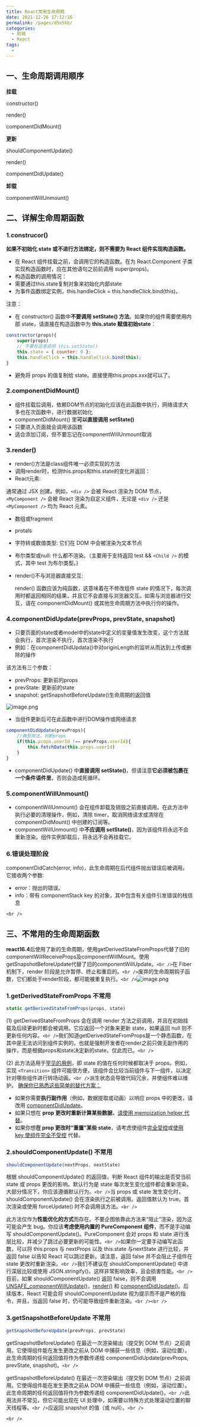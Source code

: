 ```yaml
---
title: React常用生命周期
date: 2021-12-26 17:12:16
permalink: /pages/d5e56b/
categories:
  - 前端
  - React
tags:
  -
---
```

## 一、生命周期调用顺序

**挂载**

constructor()

render()

componentDidMount()

**更新**

shouldComponentUpdate()

render()

componentDidUpdate()

**卸载** 

componentWillUnmount()


## 二、详解生命周期函数

### 1.construcor()

**如果不初始化 state 或不进行方法绑定，则不需要为 React 组件实现构造函数。**

- 在 React 组件挂载之前，会调用它的构造函数。在为 React.Component 子类实现构造函数时，应在其他语句之前前调用 super(props)。
- 构造函数的调用情况：
- 需要通过this.state复制对象来初始化内部state
- 为事件函数绑定实例，this.handleClick = this.handleClick.bind(this)。

注意：

- 在 constructor() 函数中**不要调用 setState() 方法**。如果你的组件需要使用内部 state，请直接在构造函数中为 **this.state 赋值初始state**：

```javascript
constructor(props){
    super(props)
    // 不要在这里调用 this.setState()
    this.state = { counter: 0 };
    this.handleClick = this.handleClick.bind(this);
}
```

- 避免将 props 的值复制给 state。直接使用this.props.xxx就可以了。

### 2.componentDidMount()

- 组件挂载后调用，依赖DOM节点的初始化应该在此函数中执行，网络请求大多也在次函数中，进行数据初始化
- componentDidMount() 里**可以直接调用 setState()**
- 只要进入页面就会调用该函数
- 适合添加订阅，但不要忘记在componentWillUnmount取消

### 3.render()

- render()方法是class组件唯一必须实现的方法
- 调用render时，检测this.props和this.state的变化并返回：
- React元素:

通常通过 JSX 创建。例如，`<div />` 会被 React 渲染为 DOM 节点，`<MyComponent />` 会被 React 渲染为自定义组件，无论是 `<div />` 还是 `<MyComponent />` 均为 React 元素。

- 数组或fragment
- protals
- 字符转或数值类型: 它们在 DOM 中会被渲染为文本节点
- 布尔类型或null:  什么都不渲染。（主要用于支持返回 test && `<Child />` 的模式，其中 test 为布尔类型。)
- render()不与浏览器直接交互:

  render() 函数应该为纯函数，这意味着在不修改组件 state 的情况下，每次调用时都返回相同的结果，并且它不会直接与浏览器交互。如需与浏览器进行交互，请在 componentDidMount() 或其他生命周期方法中执行你的操作。

### 4.componentDidUpdate(prevProps, prevState, snapshot)

- 只要页面的state或者model中的state中定义的变量值发生改变，这个方法就会执行，首次渲染不执行，首次渲染不执行
- 例如：在componentDidUpdata()中对originLength的监听从而达到上传或删除的操作


该方法有三个参数：

- prevProps: 更新前的props
- prevState: 更新前的state
- snapshot: getSnapshotBeforeUpdate()生命周期的返回值

![image.png](https://cdn.nlark.com/yuque/0/2021/png/12755606/1637655809790-de5a0601-1671-413e-932a-75d36a9214ad.png#clientId=u7eaac7f3-e8c7-4&crop=0&crop=0&crop=1&crop=1&from=paste&height=399&id=uf97f952c&margin=%5Bobject%20Object%5D&name=image.png&originHeight=399&originWidth=664&originalType=binary&ratio=1&rotation=0&showTitle=false&size=56823&status=done&style=none&taskId=u939f95ea-d468-4a79-a048-46f2eb57324&title=&width=664)

- 当组件更新后可在此函数中进行DOM操作或网络请求

```javascript
componentDidUpdate(prevProps){
    //典型用法，判断props
    if(this.props.userId !== prevProps.userId){
        this.fetchData(this.props.userId)
    }
}
```

- componentDidUpdate() 中**直接调用 setState()**，但请注意**它必须被包裹在一个条件语件里**，否则会造成死循环。

### 5.componentWillUnmount()

- componentWillUnmount() 会在组件卸载及销毁之前直接调用。在此方法中执行必要的清理操作，例如，清除 timer，取消网络请求或清除在 componentDidMount() 中创建的订阅等。
- componentWillUnmount() 中**不应调用 setState()**，因为该组件将永远不会重新渲染。组件实例卸载后，将永远不会再挂载它。

### 6.错误处理阶段

componentDidCatch(error, info)，此生命周期在后代组件抛出错误后被调用。 它接收两个参数∶

- error：抛出的错误。
- info：带有 componentStack key 的对象，其中包含有关组件引发错误的栈信息

`<br />`

## 三、不常用的生命周期函数

**react16.4**后使用了新的生命周期，使用getDerivedStateFromProps代替了旧的componentWillReceiveProps及componentWillMount。使用getSnapshotBeforeUpdate代替了旧的componentWillUpdate。`<br />`在 Fiber 机制下，render 阶段是允许暂停、终止和重启的。`<br />`废弃的生命周期钩子函数，它们都处于render阶段，都可能被重复执行。`<br />`![image.png](https://cdn.nlark.com/yuque/0/2021/png/12755606/1637658304570-38e60cd1-828b-40e1-9394-87144b8e7bb0.png#clientId=uedcd8cbc-4f16-4&crop=0&crop=0&crop=1&crop=1&from=paste&height=652&id=ud627bf2c&margin=%5Bobject%20Object%5D&name=image.png&originHeight=652&originWidth=1121&originalType=binary&ratio=1&rotation=0&showTitle=false&size=56802&status=done&style=stroke&taskId=u85f5ca85-7e9a-4633-a507-95c346b2f1d&title=&width=1121)

### 1.getDerivedStateFromProps  不常用

```javascript
static getDerivedStateFromProps(props, state)
```

(1) getDerivedStateFromProps 会在调用 render 方法之前调用，并且在初始挂载及后续更新时都会被调用。它应返回一个对象来更新 state，如果返回 null 则不更新任何内容。`<br />`我们知道getDerivedStateFromProps是一个静态函数，在其中是无法访问到组件实例的，也就是强制开发者在render之前只做无副作用的操作，而是根据props和state决定新的state，仅此而已。`<br />`

(2) 此方法适用于[罕见的用例](https://links.jianshu.com/go?to=https%3A%2F%2Fzh-hans.reactjs.org%2Fblog%2F2018%2F06%2F07%2Fyou-probably-dont-need-derived-state.html%23when-to-use-derived-state)，即 state 的值在任何时候都取决于 props。例如，实现 `<Transition>` 组件可能很方便，该组件会比较当前组件与下一组件，以决定针对哪些组件进行转场动画。`<br />`派生状态会导致代码冗余，并使组件难以维护。 [确保你已熟悉这些简单的替代方案：](https://links.jianshu.com/go?to=https%3A%2F%2Fzh-hans.reactjs.org%2Fblog%2F2018%2F06%2F07%2Fyou-probably-dont-need-derived-state.html)

- 如果你需要**执行副作用**（例如，数据提取或动画）以响应 props 中的更改，请改用 [componentDidUpdate](https://links.jianshu.com/go?to=https%3A%2F%2Fzh-hans.reactjs.org%2Fdocs%2Freact-component.html%23componentdidupdate)。
- 如果只想在 **prop 更改时重新计算某些数据**，[请使用 memoization helper 代替](https://links.jianshu.com/go?to=https%3A%2F%2Fzh-hans.reactjs.org%2Fblog%2F2018%2F06%2F07%2Fyou-probably-dont-need-derived-state.html%23what-about-memoization)。
- 如果你想**在 prop 更改时“重置”某些 state**，请考虑使组件[完全受控](https://links.jianshu.com/go?to=https%3A%2F%2Fzh-hans.reactjs.org%2Fblog%2F2018%2F06%2F07%2Fyou-probably-dont-need-derived-state.html%23recommendation-fully-controlled-component)或[使用 key 使组件完全不受控](https://links.jianshu.com/go?to=https%3A%2F%2Fzh-hans.reactjs.org%2Fblog%2F2018%2F06%2F07%2Fyou-probably-dont-need-derived-state.html%23recommendation-fully-uncontrolled-component-with-a-key) 代替。

### 2.shouldComponentUpdate() 不常用

```javascript
shouldComponentUpdate(nextProps, nextState)
```

根据 shouldComponentUpdate() 的返回值，判断 React 组件的输出是否受当前 state 或 props 更改的影响。默认行为是 state 每次发生变化组件都会重新渲染。大部分情况下，你应该遵循默认行为。`<br />`当 props 或 state 发生变化时，shouldComponentUpdate() 会在渲染执行之前被调用。返回值默认为 true。首次渲染或使用 forceUpdate() 时不会调用该方法。`<br />`

此方法仅作为**性能优化的方式**而存在。不要企图依靠此方法来“阻止”渲染，因为这可能会产生 bug。你应该**考虑使用内置的 PureComponent 组件**，而不是手动编写 shouldComponentUpdate()。PureComponent 会对 props 和 state 进行浅层比较，并减少了跳过必要更新的可能性。`<br />`如果你一定要手动编写此函数，可以将 this.props 与 nextProps 以及 this.state 与nextState 进行比较，并返回 false 以告知 React 可以跳过更新。请注意，返回 false 并不会阻止子组件在 state 更改时重新渲染。`<br />`我们不建议在 shouldComponentUpdate() 中进行深层比较或使用 JSON.stringify()。这样非常影响效率，且会损害性能。`<br />`目前，如果 shouldComponentUpdate() 返回 false，则不会调用 [UNSAFE_componentWillUpdate()](https://links.jianshu.com/go?to=https%3A%2F%2Fzh-hans.reactjs.org%2Fdocs%2Freact-component.html%23unsafe_componentwillupdate)，[render()](https://links.jianshu.com/go?to=https%3A%2F%2Fzh-hans.reactjs.org%2Fdocs%2Freact-component.html%23render) 和 [componentDidUpdate()](https://links.jianshu.com/go?to=https%3A%2F%2Fzh-hans.reactjs.org%2Fdocs%2Freact-component.html%23componentdidupdate)。后续版本，React 可能会将 shouldComponentUpdate 视为提示而不是严格的指令，并且，当返回 false 时，仍可能导致组件重新渲染。`<br /><br />`

### 3.getSnapshotBeforeUpdate  不常用

```javascript
getSnapshotBeforeUpdate(prevProps, prevState)
```

getSnapshotBeforeUpdate() 在最近一次渲染输出（提交到 DOM 节点）之前调用。它使得组件能在发生更改之前从 DOM 中捕获一些信息（例如，滚动位置）。此生命周期的任何返回值将作为参数传递给 componentDidUpdate(prevProps, prevState, snapshot)。`<br />`

getSnapshotBeforeUpdate() 在最近一次渲染输出（提交到 DOM 节点）之前调用。它使得组件能在发生更改之前从 DOM 中捕获一些信息（例如，滚动位置）。此生命周期的任何返回值将作为参数传递给 componentDidUpdate()。`<br />`此用法并不常见，但它可能出现在 UI 处理中，如需要以特殊方式处理滚动位置的聊天线程等。`<br />`应返回 snapshot 的值（或 null）。`<br />`




`<br />`
